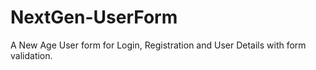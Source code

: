 # NextGen-UserForm
A New Age User form for Login, Registration and User Details with form validation.
